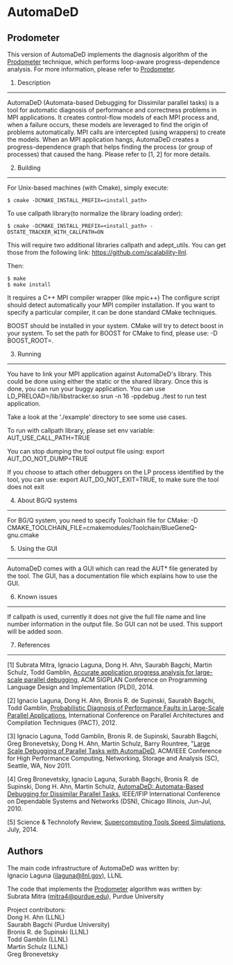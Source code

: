 AutomaDeD
=========

Prodometer
----------
This version of AutomaDeD implements the diagnosis algorithm of the [Prodometer](http://dx.doi.org/10.1145/2666356.2594336) technique, which performs loop-aware progress-dependence analysis. For more information, please refer to [Prodometer](http://dx.doi.org/10.1145/2666356.2594336).

1. Description
--------------
AutomaDeD (Automata-based Debugging for Dissimilar parallel tasks) is a tool for automatic diagnosis of performance and correctness problems in MPI applications. It creates control-flow models of each MPI process and, when a failure occurs, these models are leveraged to find the origin of problems automatically. MPI calls are intercepted (using wrappers) to create the models. When an MPI application hangs, AutomaDeD creates a progress-dependence graph that helps finding the process (or group of processes) that caused the hang. Please refer to [1, 2] for more details.

                        
2. Building
-----------

For Unix-based machines (with Cmake), simply execute:
	
	$ cmake -DCMAKE_INSTALL_PREFIX=<install_path>

To use callpath library(to normalize the library loading order):

	$ cmake -DCMAKE_INSTALL_PREFIX=<install_path> -DSTATE_TRACKER_WITH_CALLPATH=ON

This will require two additional libraries callpath and adept_utils. You can get those from the following link:
	https://github.com/scalability-llnl.

Then:

	$ make
	$ make install

It requires a C++ MPI compiler wrapper (like mpic++) The configure script should detect automatically your MPI compiler installation. If you want to specify a particular compiler, it can be done standard CMake techniques. 


BOOST should be installed in your system. CMake will try to detect boost in your system. To set the path for BOOST for CMake to find, please use: -D BOOST_ROOT=<BOOST base dir>.

3. Running
----------

You have to link your MPI application against AutomaDeD's library. This could be done using either the static or the shared library. Once this is done, you can run your buggy application. You can use LD_PRELOAD=<install>/lib/libstracker.so srun -n 16 -ppdebug ./test to run test application.

Take a look at the './example' directory to see some use cases.

To run with callpath library, please set env variable: AUT_USE_CALL_PATH=TRUE

You can stop dumping the tool output file using: export AUT_DO_NOT_DUMP=TRUE

If you choose to attach other debuggers on the LP process identified by the tool, you can use: export AUT_DO_NOT_EXIT=TRUE, to make sure the tool does not exit 

4. About BG/Q systems
---------------------
For BG/Q system, you need to specify Toolchain file for CMake: -D CMAKE_TOOLCHAIN_FILE=cmakemodules/Toolchain/BlueGeneQ-gnu.cmake

5. Using the GUI
----------------
AutomaDeD comes with a GUI which can read the AUT* file generated by the tool. The GUI, <pdgview> has a documentation file which explains how to use the GUI.

6. Known issues
---------------
If callpath is used, currently it does not give the full file name and line number information in the output file. So GUI can not be used. This support will be added soon.

7. References
-------------
[1] Subrata Mitra, Ignacio Laguna, Dong H. Ahn, Saurabh Bagchi, Martin Schulz, Todd Gamblin, [Accurate application progress analysis for large-scale parallel debugging](http://dx.doi.org/10.1145/2666356.2594336), ACM SIGPLAN Conference on Programming Language Design and Implementation (PLDI), 2014.

[2] Ignacio Laguna, Dong H. Ahn, Bronis R. de Supinski, Saurabh Bagchi, Todd Gamblin, [Probabilistic Diagnosis of Performance Faults in Large-Scale Parallel Applications](http://dx.doi.org/10.1145/2370816.2370848), International Conference on Parallel Architectures and Compilation Techniques (PACT), 2012.

[3] Ignacio Laguna, Todd Gamblin, Bronis R. de Supinski, Saurabh Bagchi, Greg Bronevetsky, Dong H. Ahn, Martin Schulz, Barry Rountree, "[Large Scale Debugging of Parallel Tasks with AutomaDeD](http://dx.doi.org/10.1145/2063384.2063451), ACM/IEEE Conference for High Performance Computing, Networking, Storage and Analysis (SC), Seattle, WA, Nov 2011.

[4] Greg Bronevetsky, Ignacio Laguna, Surabh Bagchi, Bronis R. de Supinski, Dong H. Ahn, Martin Schulz, [AutomaDeD: Automata-Based Debugging for Dissimilar Parallel Tasks](http://dx.doi.org/10.1109/DSN.2010.5544927), IEEE/IFIP International Conference on Dependable Systems and Networks (DSN), Chicago Illinois, Jun-Jul, 2010.

[5] Science & Technolofy Review, [Supercomputing Tools Speed Simulations](https://str.llnl.gov/july-2014/ahn), July, 2014. 


Authors
-------

The main code infrastructure of AutomaDeD was written by:  
Ignacio Laguna (ilaguna@llnl.gov), LLNL

The code that implements the [Prodometer](http://dx.doi.org/10.1145/2666356.2594336) algorithm was written by:  
Subrata Mitra (mitra4@purdue.edu), Purdue University

Project contributors: <br>
Dong H. Ahn (LLNL) <br>
Saurabh Bagchi (Purdue University) <br>
Bronis R. de Supinski (LLNL) <br>
Todd Gamblin (LLNL) <br>
Martin Schulz (LLNL)  <br>
Greg Bronevetsky <br>

